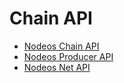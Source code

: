 # Chain API

 * [Nodeos Chain API](/software_manuals/api_reference/nodeos_chain_api.md)
 * [Nodeos Producer API](/software_manuals/api_reference/nodeos_producer_api.md)
 * [Nodeos Net API](/software_manuals/api_reference/nodeos_net_api.md)
 